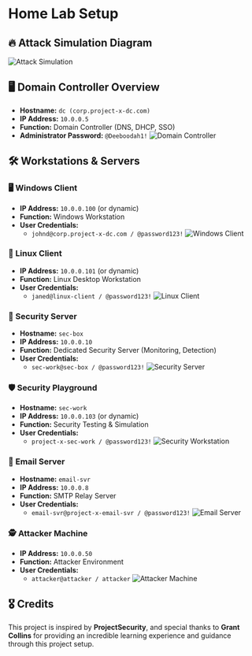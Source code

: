 # Home Lab Setup

## 🔥 Attack Simulation Diagram
![Attack Simulation](./assets/attack-simulation.png)

## 🖥️ Domain Controller Overview
- **Hostname:** `dc (corp.project-x-dc.com)`
- **IP Address:** `10.0.0.5`
- **Function:** Domain Controller (DNS, DHCP, SSO)
- **Administrator Password:** `@Deeboodah1!`
![Domain Controller](./assets/domain-controller.png)

## 🛠️ Workstations & Servers

### 🖥️ Windows Client
- **IP Address:** `10.0.0.100` (or dynamic)
- **Function:** Windows Workstation
- **User Credentials:**  
  - `johnd@corp.project-x-dc.com / @password123!`
![Windows Client](./assets/windows-client-workstation.png)

### 🐧 Linux Client
- **IP Address:** `10.0.0.101` (or dynamic)
- **Function:** Linux Desktop Workstation
- **User Credentials:**  
  - `janed@linux-client / @password123!`
![Linux Client](./assets/linux-client-workstation.png)

### 🔐 Security Server
- **Hostname:** `sec-box`
- **IP Address:** `10.0.0.10`
- **Function:** Dedicated Security Server (Monitoring, Detection)
- **User Credentials:**  
  - `sec-work@sec-box / @password123!`
![Security Server](./assets/security-server-handling-linux-and-windows-clients-along-with-dc.png)

### 🛡️ Security Playground
- **Hostname:** `sec-work`
- **IP Address:** `10.0.0.103` (or dynamic)
- **Function:** Security Testing & Simulation
- **User Credentials:**  
  - `project-x-sec-work / @password123!`
![Security Workstation](./assets/security-workstation.png)

### 📧 Email Server
- **Hostname:** `email-svr`
- **IP Address:** `10.0.0.8`
- **Function:** SMTP Relay Server
- **User Credentials:**  
  - `email-svr@project-x-email-svr / @password123!`
![Email Server](./assets/email-server-workstation.png)

### 🕵️ Attacker Machine
- **IP Address:** `10.0.0.50`
- **Function:** Attacker Environment
- **User Credentials:**  
  - `attacker@attacker / attacker`
![Attacker Machine](./assets/attacker-machine.png)


## 🎖️ Credits
This project is inspired by **ProjectSecurity**, and special thanks to **Grant Collins** for providing an incredible learning experience and guidance through this project setup.

